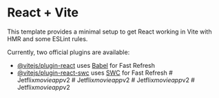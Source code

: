 # React + Vite

This template provides a minimal setup to get React working in Vite with HMR and some ESLint rules.

Currently, two official plugins are available:

- [@vitejs/plugin-react](https://github.com/vitejs/vite-plugin-react/blob/main/packages/plugin-react/README.md) uses [Babel](https://babeljs.io/) for Fast Refresh
- [@vitejs/plugin-react-swc](https://github.com/vitejs/vite-plugin-react-swc) uses [SWC](https://swc.rs/) for Fast Refresh
#   J e t f l i x _ m o v i e a p p _ v 2  
 #   J e t f l i x _ m o v i e a p p _ v 2  
 #   J e t f l i x _ m o v i e a p p _ v 2  
 #   J e t f l i x _ m o v i e a p p _ v 2  
 
